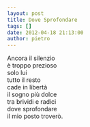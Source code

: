 ```yaml
---
layout: post
title: Dove Sprofondare
tags: []
date: 2012-04-18 21:13:00
author: pietro
---
```

Ancora il silenzio<br/>è troppo prezioso<br/>solo lui<br/>tutto il resto<br/>cade in libertà<br/>il sogno più dolce<br/>tra brividi e radici<br/>dove sprofondare<br/>il mio posto troverò.
